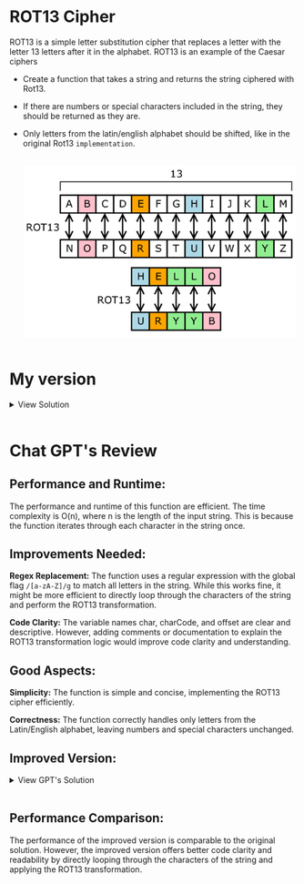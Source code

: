 # ROT13 Cipher

ROT13 is a simple letter substitution cipher that replaces a letter with the letter 13 letters after it in the alphabet. ROT13 is an example of the Caesar ciphers

- Create a function that takes a string and returns the string ciphered with Rot13.
- If there are numbers or special characters included in the string, they should be returned as they are.
- Only letters from the latin/english alphabet should be shifted, like in the original Rot13 `implementation`.

  <br >

  <img src="./ROT13.png" alt="drawing" style="width:500px; display: block; margin-inline: auto"/>

  <br >

# My version

<details>
<summary>View Solution</summary>

```javascript
function rot13(str) {
  return str.replace(/[a-zA-Z]/g, function (char) {
    var charCode = char.charCodeAt(0);
    var offset = charCode <= 90 ? 65 : 97;
    return String.fromCharCode(((charCode - offset + 13) % 26) + offset);
  });
}
```

</details>
<br >

# Chat GPT's Review

## Performance and Runtime:

The performance and runtime of this function are efficient. The time complexity is O(n), where n is the length of the input string. This is because the function iterates through each character in the string once.

## Improvements Needed:

**Regex Replacement:** The function uses a regular expression with the global flag `/[a-zA-Z]/g` to match all letters in the string. While this works fine, it might be more efficient to directly loop through the characters of the string and perform the ROT13 transformation.

**Code Clarity:** The variable names char, charCode, and offset are clear and descriptive. However, adding comments or documentation to explain the ROT13 transformation logic would improve code clarity and understanding.

## Good Aspects:

**Simplicity:** The function is simple and concise, implementing the ROT13 cipher efficiently.

**Correctness:** The function correctly handles only letters from the Latin/English alphabet, leaving numbers and special characters unchanged.

## Improved Version:

<details>
<summary>View GPT's Solution</summary>

```javascript
function rot13(str) {
  var result = "";
  for (var i = 0; i < str.length; i++) {
    var char = str[i];
    if (/[a-zA-Z]/.test(char)) {
      var charCode = char.charCodeAt(0);
      var offset = charCode <= 90 ? 65 : 97;
      var rotatedCharCode = ((charCode - offset + 13) % 26) + offset;
      result += String.fromCharCode(rotatedCharCode);
    } else {
      result += char;
    }
  }
  return result;
}
```

</details>
<br >

## Performance Comparison:

The performance of the improved version is comparable to the original solution. However, the improved version offers better code clarity and readability by directly looping through the characters of the string and applying the ROT13 transformation.
